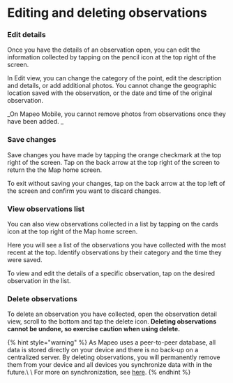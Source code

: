 # Editing and deleting observations

### Edit details

Once you have the details of an observation open, you can edit the information collected by tapping on the pencil icon at the top right of the screen.

In Edit view, you can change the category of the point, edit the description and details, or add additional photos. You cannot change the geographic location saved with the observation, or the date and time of the original observation.&#x20;

_On Mapeo Mobile, you cannot remove photos from observations once they have been added. _

### Save changes

Save changes you have made by tapping the orange checkmark at the top right of the screen. Tap on the back arrow at the top right of the screen to return the the Map home screen.

To exit without saving your changes, tap on the back arrow at the top left of the screen and confirm you want to discard changes.

### View observations list

You can also view observations collected in a list by tapping on the cards icon at the top right of the Map home screen.

Here you will see a list of the observations you have collected with the most recent at the top. Identify observations by their category and the time they were saved.&#x20;

To view and edit the details of a specific observation, tap on the desired observation in the list.

### Delete observations

To delete an observation you have collected, open the observation detail view, scroll to the bottom and tap the delete icon. **Deleting observations cannot be undone, so exercise caution when using delete.**

{% hint style="warning" %}
As Mapeo uses a peer-to-peer database, all data is stored directly on your device and there is no back-up on a centralized server. By deleting observations, you will permanently remove them from your device and all devices you synchronize data with in the future.\ \ For more on synchronization, see [here](broken-reference).
{% endhint %}

